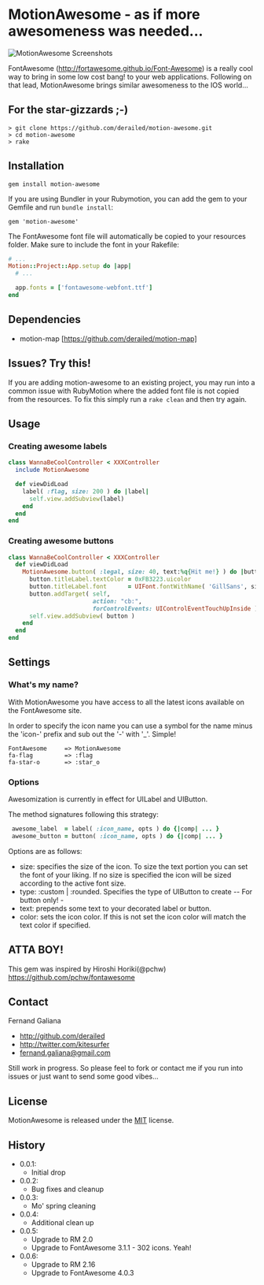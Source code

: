 # MotionAwesome - as if more awesomeness was needed...

![MotionAwesome Screenshots](http://derailed.github.io/motion-awesome/assets/d.png)

FontAwesome (http://fortawesome.github.io/Font-Awesome) is a really cool way to bring in some
low cost bang! to your web applications.
Following on that lead, MotionAwesome brings similar awesomeness to the IOS world...


## For the star-gizzards ;-)

```
> git clone https://github.com/derailed/motion-awesome.git
> cd motion-awesome
> rake
```

## Installation

```
gem install motion-awesome
```

If you are using Bundler in your Rubymotion, you can add the gem to your Gemfile and run `bundle install`:

```
gem 'motion-awesome'
```

The FontAwesome font file will automatically be copied to your resources folder. Make sure to include the font in your Rakefile:

```ruby
# ...
Motion::Project::App.setup do |app|
  # ...

  app.fonts = ['fontawesome-webfont.ttf']
end
```

## Dependencies

- motion-map [https://github.com/derailed/motion-map]

## Issues?  Try this!

If you are adding motion-awesome to an existing project, 
you may run into a common issue with RubyMotion where the added font file 
is not copied from the resources.
To fix this simply run a `rake clean` and then try again.

## Usage

### Creating awesome labels

```ruby
class WannaBeCoolController < XXXController
  include MotionAwesome

  def viewDidLoad
    label( :flag, size: 200 ) do |label|
      self.view.addSubview(label)
    end
  end
end
```

### Creating awesome buttons

```ruby
class WannaBeCoolController < XXXController
  def viewDidLoad
    MotionAwesome.button( :legal, size: 40, text:%q{Hit me!} ) do |button|
      button.titleLabel.textColor = 0xFB3223.uicolor
      button.titleLabel.font      = UIFont.fontWithName( 'GillSans', size:30 )
      button.addTarget( self,
                        action: "cb:",
                        forControlEvents: UIControlEventTouchUpInside )
      self.view.addSubview( button )
    end
  end
end
```

## Settings


### What's my name?

With MotionAwesome you have access to all the latest icons available on the FontAwesome site.

In order to specify the icon name you can use a symbol for the name minus the 'icon-' prefix and
sub out the '-' with '_'. Simple!

```
FontAwesome     => MotionAwesome
fa-flag         => :flag
fa-star-o       => :star_o
```

### Options

Awesomization is currently in effect for UILabel and UIButton.

The method signatures following this strategy:

```ruby
 awesome_label  = label( :icon_name, opts ) do {|comp| ... }
 awesome_button = button( :icon_name, opts ) do {|comp| ... }
```

Options are as follows:

+ size:  specifies the size of the icon. To size the text portion you can set the font of your liking.
         If no size is specified the icon will be sized according to the active font size.
+ type:  :custom | :rounded. Specifies the type of UIButton to create -- For button only! -
+ text:  prepends some text to your decorated label or button.
+ color: sets the icon color. If this is not set the icon color will match the text color if specified.


## ATTA BOY!

This gem was inspired by Hiroshi Horiki(@pchw) https://github.com/pchw/fontawesome


## Contact

Fernand Galiana

- http://github.com/derailed
- http://twitter.com/kitesurfer
- <fernand.galiana@gmail.com>

Still work in progress. So please feel to fork or contact me if you run into issues or
just want to send some good vibes...


## License

MotionAwesome is released under the [MIT](http://opensource.org/licenses/MIT) license.


## History
  + 0.0.1:
    + Initial drop
  + 0.0.2:
    + Bug fixes and cleanup
  + 0.0.3:
    + Mo' spring cleaning
  + 0.0.4:
    + Additional clean up
  + 0.0.5:
    + Upgrade to RM 2.0
    + Upgrade to FontAwesome 3.1.1 - 302 icons. Yeah!
  + 0.0.6:
    + Upgrade to RM 2.16
    + Upgrade to FontAwesome 4.0.3
